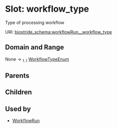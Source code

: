 
# Slot: workflow_type

Type of processing workflow

URI: [biostride_schema:workflowRun__workflow_type](https://w3id.org/biostride/schema/workflowRun__workflow_type)


## Domain and Range

None &#8594;  <sub>1..1</sub> [WorkflowTypeEnum](WorkflowTypeEnum.md)

## Parents


## Children


## Used by

 * [WorkflowRun](WorkflowRun.md)
